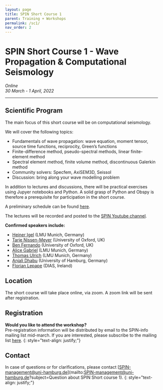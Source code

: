 ```yaml
---
layout: page
title: SPIN Short Course 1
parent: Training + Workshops
permalink: /sc1/
nav_order: 2
---
```




# SPIN Short Course 1  - Wave Propagation & Computational Seismology
_Online_   
_30 March - 1 April, 2022_  

---


## Scientific Program

The main focus of this short course will be on computational seismology. 

We will cover the following topics: 

- Fundamentals of wave propagation: wave equation, moment tensor, source time functions, reciprocity, Green’s functions
- Finite-difference method, pseudo-spectral methods, linear finite-element method
- Spectral element method, finite volume method, discontinuous Galerkin method
- Community solvers: Specfem, AxiSEM3D, Seissol
- Discussion: bring along your wave modelling problem

In addition to lectures and discussions, there will be practical exercises using Jupyer notebooks and Python. A solid grasp of Python and Obspy is therefore a prerequisite for participation in the short course. 

A preliminary schedule can be found [here](https://docs.google.com/document/d/1AKUDYZ9qPLaF7V_br0qdGbrn-JYmIrpjBh1FlNUulX0/edit?usp=sharing).

The lectures will be recorded and posted to the [SPIN Youtube channel](https://www.youtube.com/channel/UCcsvKNYDSbeGuOVRhHZobIA). 

__Confirmed speakers include:__  

- [Heiner Igel](https://www.geophysik.uni-muenchen.de/Members/igel/?searchterm=heiner%20igel) (LMU Munich, Germany)
- [Tarje Nissen-Meyer](https://www.earth.ox.ac.uk/people/tarje-nissen-meyer/) (University of Oxford, UK)
- [Ben Fernando](https://www.physics.ox.ac.uk/our-people/fernandob) (University of Oxford, UK)
- [Alice Gabriel](https://www.geophysik.uni-muenchen.de/Members/gabriel) (LMU Munich, Germany)
- [Thomas Ulrich](https://scholar.google.com/citations?user=u2xDnosAAAAJ&hl=de&oi=sra) (LMU Munich, Germany)
- [Anjali Dhabu](https://scholar.google.com/citations?user=JlXHkJoAAAAJ) (University of Hamburg, Germany)
- [Florian Lepape](https://www.dias.ie/cosmicphysics/geophysics/geo-dr-florian-le-pape/) (DIAS, Ireland)


## Location 

The short course will take place online, via zoom. A zoom link will be sent after registration. 

## Registration

__Would you like to attend the workshop?__   
Pre-registration information will be distributed by email to the SPIN-info mailing list mid-march. If you are interested, please subscribe to the mailing list [here](https://mailman.rrz.uni-hamburg.de/mailman/listinfo/spin-info).
{: style="text-align: justify;"}


## Contact

In case of questions or for clarifications, please contact [SPIN-management@uni-hamburg.de](mailto:SPIN-management@uni-hamburg.de?subject=Question about SPIN Short course 1).
{: style="text-align: justify;"}




